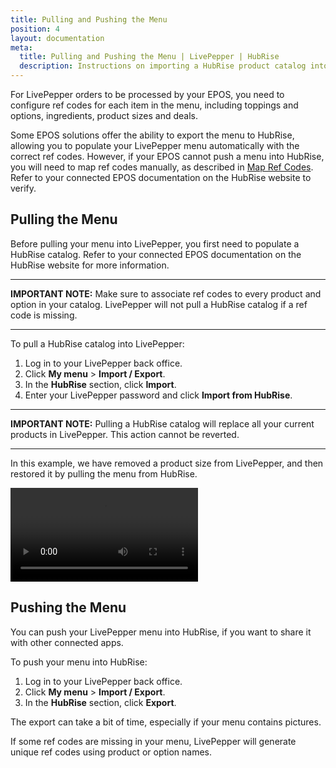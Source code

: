 ```yaml
---
title: Pulling and Pushing the Menu
position: 4
layout: documentation
meta:
  title: Pulling and Pushing the Menu | LivePepper | HubRise
  description: Instructions on importing a HubRise product catalog into LivePepper and exporting a LivePepper menu into a HubRise catalog. Connect apps and synchronise your data.
---
```


For LivePepper orders to be processed by your EPOS, you need to configure ref codes for each item in the menu, including toppings and options, ingredients, product sizes and deals.

Some EPOS solutions offer the ability to export the menu to HubRise, allowing you to populate your LivePepper menu automatically with the correct ref codes. However, if your EPOS cannot push a menu into HubRise, you will need to map ref codes manually, as described in [Map Ref Codes](/apps/livepepper/map-ref-codes). Refer to your connected EPOS documentation on the HubRise website to verify.

## Pulling the Menu

Before pulling your menu into LivePepper, you first need to populate a HubRise catalog. Refer to your connected EPOS documentation on the HubRise website for more information.

---

**IMPORTANT NOTE:** Make sure to associate ref codes to every product and option in your catalog. LivePepper will not pull a HubRise catalog if a ref code is missing.

---

To pull a HubRise catalog into LivePepper:

1. Log in to your LivePepper back office.
1. Click **My menu** > **Import / Export**.
1. In the **HubRise** section, click **Import**.
1. Enter your LivePepper password and click **Import from HubRise**.

---

**IMPORTANT NOTE:** Pulling a HubRise catalog will replace all your current products in LivePepper. This action cannot be reverted.

---

In this example, we have removed a product size from LivePepper, and then restored it by pulling the menu from HubRise.

<video controls title="Import HubRise Catalog">
  <source src="../images/009-import-hubrise-catalog.webm" type="video/webm"/>
</video>

## Pushing the Menu

You can push your LivePepper menu into HubRise, if you want to share it with other connected apps.

To push your menu into HubRise:

1. Log in to your LivePepper back office.
1. Click **My menu** > **Import / Export**.
1. In the **HubRise** section, click **Export**.

The export can take a bit of time, especially if your menu contains pictures. 

If some ref codes are missing in your menu, LivePepper will generate unique ref codes using product or option names.
